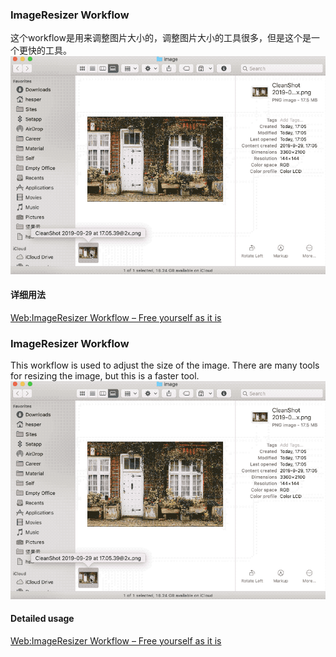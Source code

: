 ### ImageResizer Workflow
这个workflow是用来调整图片大小的，调整图片大小的工具很多，但是这个是一个更快的工具。
![](imgResizer.2019-09-29%2017_17_04.gif)
#### 详细用法
[Web:ImageResizer Workflow – Free yourself as it is](http://freedom.hesperhu.com/imageresizer-workflow-cn/)
### ImageResizer Workflow
This workflow is used to adjust the size of the image. There are many tools for resizing the image, but this is a faster tool.
![](imgResizer.2019-09-29%2017_17_04.gif)
#### Detailed usage
[Web:ImageResizer Workflow – Free yourself as it is](http://freedom.hesperhu.com/imageresizer-workflow/)
